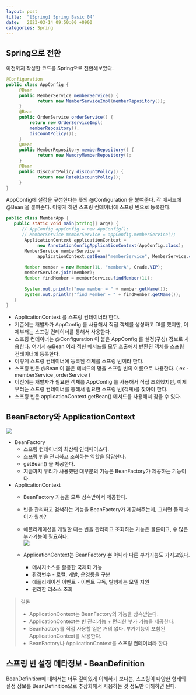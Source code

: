 ```yaml
---
layout: post
title:  "[Spring] Spring Basic 04"
date:   2023-03-14 09:50:00 +0900
categories: Spring
---
```

## Spring으로 전환
이전까지 작성한 코드를 Spring으로 전환해보았다.
```java
@Configuration
public class AppConfig {
     @Bean
     public MemberService memberService() {
     		return new MemberServiceImpl(memberRepository());
     }
     @Bean
     public OrderService orderService() {
         return new OrderServiceImpl(
         memberRepository(),
         discountPolicy());
     }
     @Bean
     public MemberRepository memberRepository() {
     		return new MemoryMemberRepository();
     }
     @Bean
     public DiscountPolicy discountPolicy() {
     		return new RateDiscountPolicy();
     }
}
```
AppConfig에 설정을 구성한다는 뜻의 @Configuration 을 붙여준다.
각 메서드에 @Bean 을 붙여준다. 이렇게 하면 스프링 컨테이너에 스프링 빈으로 등록한다.

```java
public class MemberApp {
   public static void main(String[] args) {
      // AppConfig appConfig = new AppConfig();
      // MemberService memberService = appConfig.memberService();
       ApplicationContext applicationContext = 
       		new AnnotationConfigApplicationContext(AppConfig.class);
       MemberService memberService =
      		applicationContext.getBean("memberService", MemberService.class);  
      
       Member member = new Member(1L, "memberA", Grade.VIP);
       memberService.join(member);
       Member findMember = memberService.findMember(1L);
       
       System.out.println("new member = " + member.getName());
       System.out.println("find Member = " + findMember.getName());
   }
}
```
* ApplicationContext 를 스프링 컨테이너라 한다.
* 기존에는 개발자가 AppConfig 를 사용해서 직접 객체를 생성하고 DI를 했지만, 이제부터는 스프링 컨테이너를 통해서 사용한다.
* 스프링 컨테이너는 @Configuration 이 붙은 AppConfig 를 설정(구성) 정보로 사용한다. 여기서 @Bean 이라 적힌 메서드를 모두 호출해서 반환된 객체를 스프링 컨테이너에 등록한다.
* 이렇게 스프링 컨테이너에 등록된 객체를 스프링 빈이라 한다.
* 스프링 빈은 @Bean 이 붙은 메서드의 명을 스프링 빈의 이름으로 사용한다. ( ex - memberService ,orderService )
* 이전에는 개발자가 필요한 객체를 AppConfig 를 사용해서 직접 조회했지만, 이제부터는 스프링 컨테이너를 통해서 필요한 스프링 빈(객체)를 찾아야 한다.
* 스프링 빈은 applicationContext.getBean() 메서드를 사용해서 찾을 수 있다.

## BeanFactory와 ApplicationContext
![](https://velog.velcdn.com/images/ghjeong/post/1fd8f804-0eff-408a-932e-55ef7d4dcbb7/image.png)

* BeanFactory
    * 스프링 컨테이너의 최상위 인터페이스다.
    * 스프링 빈을 관리하고 조회하는 역할을 담당한다.
    * getBean() 을 제공한다.
    * 지금까지 우리가 사용했던 대부분의 기능은 BeanFactory가 제공하는 기능이다.
* ApplicationContext
    * BeanFactory 기능을 모두 상속받아서 제공한다.
    * 빈을 관리하고 검색하는 기능을 BeanFactory가 제공해주는데, 그러면 둘의 차이가 뭘까?
    * 애플리케이션을 개발할 때는 빈을 관리하고 조회하는 기능은 물론이고, 수 많은 부가기능이 필요하다.  
      ![](https://velog.velcdn.com/images/ghjeong/post/bd755649-b42c-47c1-8300-42aadb3074b8/image.png)

    * ApplicationContext는 BeanFactory 뿐 아니라 다른 부가기능도 가지고있다.
        * 메시지소스를 활용한 국제화 기능
        * 환경변수 - 로컬, 개발, 운영등을 구분
        * 애플리케이션 이벤트 - 이벤트 구독, 발행하는 모델 지원
        * 편리한 리소스 조회

> 결론
> * ApplicationContext는 BeanFactory의 기능을 상속받는다.
> * ApplicationContext는 빈 관리기능 + 편리한 부가 기능을 제공한다.
> * BeanFactory를 직접 사용할 일은 거의 없다. 부가기능이 포함된 ApplicationContext를 사용한다.
> * BeanFactory나 ApplicationContext를 **스프링 컨테이너**라 한다

## 스프링 빈 설정 메타정보 - BeanDefinition
BeanDefinition에 대해서는 너무 깊이있게 이해하기 보다는, 스프링이 다양한 형태의 설정 정보를 BeanDefinition으로 추상화해서 사용하는 것 정도만 이해하면 된다. 

